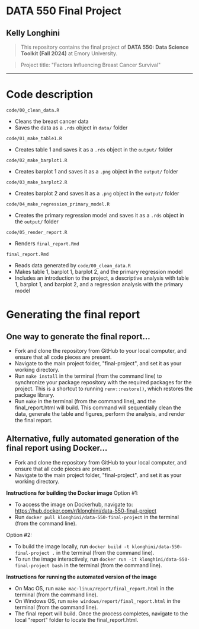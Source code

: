 # DATA 550 Final Project
## Kelly Longhini

> This repository contains the final project of __DATA 550: Data Science Toolkit (Fall 2024)__ at Emory University.

> Project title: "Factors Influencing Breast Cancer Survival"

------------------------------------------------------------------------

# Code description

`code/00_clean_data.R`

  - Cleans the breast cancer data 
  - Saves the data as a `.rds` object in `data/` folder

`code/01_make_table1.R`

  - Creates table 1 and saves it as a `.rds` object in the `output/` folder
  
`code/02_make_barplot1.R`

  - Creates barplot 1 and saves it as a `.png` object in the `output/` folder
  
`code/03_make_barplot2.R`

  - Creates barplot 2 and saves it as a `.png` object in the `output/` folder

`code/04_make_regression_primary_model.R`

  - Creates the primary regression model and saves it as a `.rds` object in the `output/` folder

`code/05_render_report.R`

  - Renders `final_report.Rmd`

`final_report.Rmd`

  - Reads data generated by `code/00_clean_data.R`
  - Makes table 1, barplot 1, barplot 2, and the primary regression model
  - Includes an introduction to the project, a descriptive analysis with table 1, barplot 1, and barplot 2, and a regression analysis with the primary model
  
# Generating the final report
## One way to generate the final report... 

  - Fork and clone the repository from GitHub to your local computer, and ensure that all code pieces are present.
  - Navigate to the main project folder, "final-project", and set it as your working directory. 
  - Run `make install` in the terminal (from the command line) to synchronize your package repository with the required packages for the project. This is a shortcut to running `renv::restore()`, which restores the package library.
  - Run `make` in the terminal (from the command line), and the final_report.html will build. This command will sequentially clean the data, generate the table and figures, perform the analysis, and render the final report.
  
  
## Alternative, fully automated generation of the final report using Docker...

  - Fork and clone the repository from GitHub to your local computer, and ensure that all code pieces are present.
  - Navigate to the main project folder, "final-project", and set it as your working directory. 

**Instructions for building the Docker image**
Option #1:
- To access the image on Dockerhub, navigate to: https://hub.docker.com/r/klonghini/data-550-final-project
- Run `docker pull klonghini/data-550-final-project` in the terminal (from the command line). 

Option #2: 
- To build the image locally, run `docker build -t klonghini/data-550-final-project .` in the terminal (from the command line).
- To run the image interactively, run `docker run -it klonghini/data-550-final-project bash` in the terminal (from the command line).

**Instructions for running the automated version of the image**
- On Mac OS, run `make mac-linux/report/final_report.html` in the terminal (from the command line).
- On Windows OS, run `make windows/report/final_report.html` in the terminal (from the command line).
- The final report will build. Once the process completes, navigate to the local "report" folder to locate the final_report.html. 



  